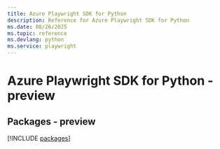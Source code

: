 ```yaml
---
title: Azure Playwright SDK for Python
description: Reference for Azure Playwright SDK for Python
ms.date: 08/26/2025
ms.topic: reference
ms.devlang: python
ms.service: playwright
---
```

# Azure Playwright SDK for Python - preview
## Packages - preview
[!INCLUDE [packages](playwright-index.md)]